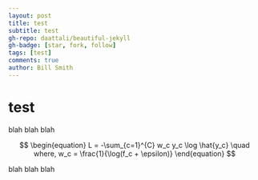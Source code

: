 ```yaml
---
layout: post
title: test
subtitle: test
gh-repo: daattali/beautiful-jekyll
gh-badge: [star, fork, follow]
tags: [test]
comments: true
author: Bill Smith
---
```




# test

blah blah blah

$$
\begin{equation}
    L = -\sum_{c=1}^{C} w_c y_c \log \hat{y_c} \quad where, w_c = \frac{1}{\log(f_c + \epsilon)}
\end{equation}
$$

blah blah blah
